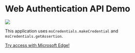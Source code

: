 # Web Authentication API Demo

![](https://user-images.githubusercontent.com/2181352/26865376-544533bc-4b97-11e7-9463-e58a83651a7d.png)

This application uses `msCredentials.makeCredential` and `msCredentials.getAssertion`.

[Try access with Microsoft Edge!](https://sakkuru.github.io/web-authentication-demo/)